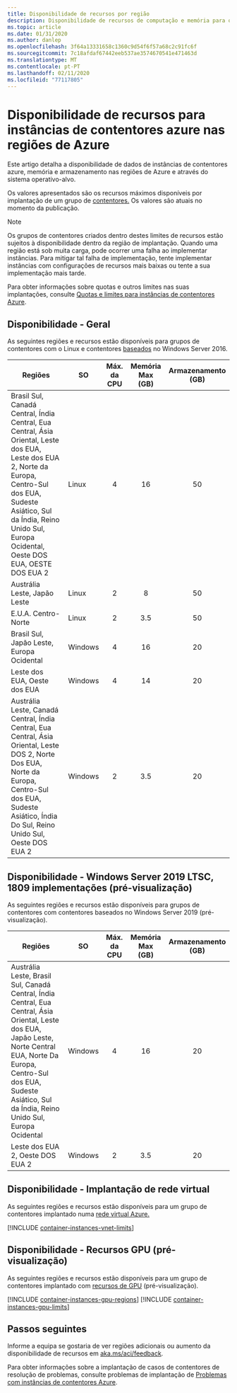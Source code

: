 ```yaml
---
title: Disponibilidade de recursos por região
description: Disponibilidade de recursos de computação e memória para o serviço De casos de contentores Azure em diferentes regiões de Azure.
ms.topic: article
ms.date: 01/31/2020
ms.author: danlep
ms.openlocfilehash: 3f64a13331658c1360c9d54f6f57a68c2c91fc6f
ms.sourcegitcommit: 7c18afdaf67442eeb537ae3574670541e471463d
ms.translationtype: MT
ms.contentlocale: pt-PT
ms.lasthandoff: 02/11/2020
ms.locfileid: "77117805"
---
```

# <a name="resource-availability-for-azure-container-instances-in-azure-regions"></a>Disponibilidade de recursos para instâncias de contentores azure nas regiões de Azure

Este artigo detalha a disponibilidade de dados de instâncias de contentores azure, memória e armazenamento nas regiões de Azure e através do sistema operativo-alvo. 

Os valores apresentados são os recursos máximos disponíveis por implantação de um grupo de [contentores.](container-instances-container-groups.md) Os valores são atuais no momento da publicação. 

> [!NOTE]
> Os grupos de contentores criados dentro destes limites de recursos estão sujeitos à disponibilidade dentro da região de implantação. Quando uma região está sob muita carga, pode ocorrer uma falha ao implementar instâncias. Para mitigar tal falha de implementação, tente implementar instâncias com configurações de recursos mais baixas ou tente a sua implementação mais tarde.

Para obter informações sobre quotas e outros limites nas suas implantações, consulte [Quotas e limites para instâncias de contentores Azure](container-instances-quotas.md).

## <a name="availability---general"></a>Disponibilidade - Geral

As seguintes regiões e recursos estão disponíveis para grupos de contentores com o Linux e contentores [baseados](container-instances-faq.md#what-windows-base-os-images-are-supported) no Windows Server 2016.

| Regiões | SO | Máx. da CPU | Memória Max (GB) | Armazenamento (GB) |
| -------- | -- | :---: | :-----------: | :---: |
| Brasil Sul, Canadá Central, Índia Central, Eua Central, Ásia Oriental, Leste dos EUA, Leste dos EUA 2, Norte da Europa, Centro-Sul dos EUA, Sudeste Asiático, Sul da Índia, Reino Unido Sul, Europa Ocidental, Oeste DOS EUA, OESTE DOS EUA 2 | Linux | 4 | 16 | 50 |
| Austrália Leste, Japão Leste | Linux | 2 | 8 | 50 |
| E.U.A. Centro-Norte | Linux | 2 | 3.5 | 50 |
| Brasil Sul, Japão Leste, Europa Ocidental | Windows | 4 | 16 | 20 |
| Leste dos EUA, Oeste dos EUA | Windows | 4 | 14 | 20 |
| Austrália Leste, Canadá Central, Índia Central, Eua Central, Ásia Oriental, Leste DOS 2, Norte Dos EUA, Norte da Europa, Centro-Sul dos EUA, Sudeste Asiático, Índia Do Sul, Reino Unido Sul, Oeste DOS EUA 2 | Windows | 2 | 3.5 | 20 |

## <a name="availability---windows-server-2019-ltsc-1809-deployments-preview"></a>Disponibilidade - Windows Server 2019 LTSC, 1809 implementações (pré-visualização)

As seguintes regiões e recursos estão disponíveis para grupos de contentores com contentores baseados no Windows Server 2019 (pré-visualização).

| Regiões | SO | Máx. da CPU | Memória Max (GB) | Armazenamento (GB) |
| -------- | -- | :---: | :-----------: | :---: |
| Austrália Leste, Brasil Sul, Canadá Central, Índia Central, Eua Central, Ásia Oriental, Leste dos EUA, Japão Leste, Norte Central EUA, Norte Da Europa, Centro-Sul dos EUA, Sudeste Asiático, Sul da Índia, Reino Unido Sul, Europa Ocidental | Windows | 4 | 16 | 20 |
| Leste dos EUA 2, Oeste DOS EUA 2 | Windows | 2 | 3.5 | 20 |


## <a name="availability---virtual-network-deployment"></a>Disponibilidade - Implantação de rede virtual

As seguintes regiões e recursos estão disponíveis para um grupo de contentores implantado numa [rede virtual Azure.](container-instances-vnet.md)

[!INCLUDE [container-instances-vnet-limits](../../includes/container-instances-vnet-limits.md)]

## <a name="availability---gpu-resources-preview"></a>Disponibilidade - Recursos GPU (pré-visualização)

As seguintes regiões e recursos estão disponíveis para um grupo de contentores implantado com [recursos de GPU](container-instances-gpu.md) (pré-visualização).

[!INCLUDE [container-instances-gpu-regions](../../includes/container-instances-gpu-regions.md)]
[!INCLUDE [container-instances-gpu-limits](../../includes/container-instances-gpu-limits.md)]

## <a name="next-steps"></a>Passos seguintes

Informe a equipa se gostaria de ver regiões adicionais ou aumento da disponibilidade de recursos em [aka.ms/aci/feedback](https://aka.ms/aci/feedback).

Para obter informações sobre a implantação de casos de contentores de resolução de problemas, consulte problemas de implantação de [Problemas com instâncias de contentores Azure](container-instances-troubleshooting.md).
